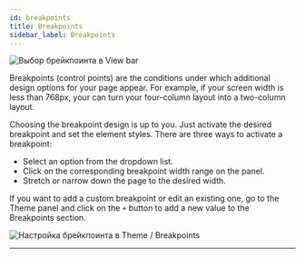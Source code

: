 ```yaml
---
id: breakpoints
title: Breakpoints
sidebar_label: Breakpoints
---
```


![Выбор брейкпоинта в View bar](/scr/viewbar-breakpoints.png)

Breakpoints (control points) are the conditions under which additional design options for your page appear. For example, if your screen width is less than 768px, your can turn your four-column layout into a two-column layout.

Choosing the breakpoint design is up to you. Just activate the desired breakpoint and set the element styles. There are three ways to activate a breakpoint:

-   Select an option from the dropdown list.
-   Click on the corresponding breakpoint width range on the panel.
-   Stretch or narrow down the page to the desired width.

If you want to add a custom breakpoint or edit an existing one, go to the Theme panel and click on the `+` button to add a new value to the Breakpoints section.

![Настройка брейкпоинта в Theme / Breakpoints](/scr/viewbar-breakpoints-adding.png)

---
